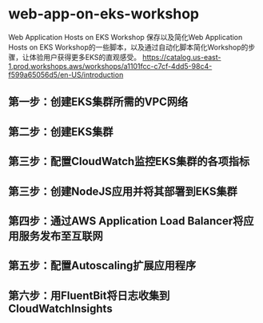 # web-app-on-eks-workshop
Web Application Hosts on EKS Workshop
保存以及简化Web Application Hosts on EKS Workshop的一些脚本，以及通过自动化脚本简化Workshop的步骤，让体验用户获得更多EKS的直观感受。
https://catalog.us-east-1.prod.workshops.aws/workshops/a1101fcc-c7cf-4dd5-98c4-f599a65056d5/en-US/introduction

## 第一步：创建EKS集群所需的VPC网络

## 第二步：创建EKS集群

## 第三步：配置CloudWatch监控EKS集群的各项指标

## 第三步：创建NodeJS应用并将其部署到EKS集群

## 第四步：通过AWS Application Load Balancer将应用服务发布至互联网

## 第五步：配置Autoscaling扩展应用程序

## 第六步：用FluentBit将日志收集到CloudWatchInsights

